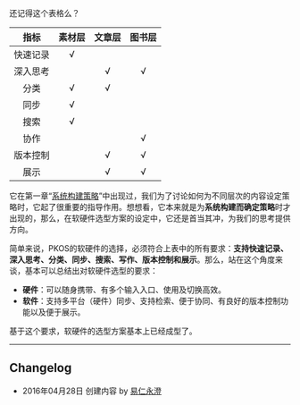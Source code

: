 
还记得这个表格么？

|   指标   	| 素材层 	| 文章层 	| 图书层 	|
|:--------:	|:------:	|:------:	|:------:	|
| 快速记录 	|    √   	|        	|        	|
| 深入思考 	|        	|    √   	|    √   	|
|   分类   	|    √   	|    √   	|        	|
|   同步   	|    √   	|       	|           	|
|   搜索   	|    √   	|        	|        	|
|   协作    	|        	|       	|    √   	|
| 版本控制   |        	|    √ 	|    √   	|
|   展示   	|        	|    √   	|    √   	|

它在第一章“[系统构建策略][1]”中出现过，我们为了讨论如何为不同层次的内容设定策略时，它起了很重要的指导作用。想想看，它本来就是为**系统构建而确定策略**时才出现的，那么，在软硬件选型方案的设定中，它还是首当其冲，为我们的思考提供方向。

简单来说，PKOS的软硬件的选择，必须符合上表中的所有要求：**支持快速记录、深入思考、分类、同步、搜索、写作、版本控制和展示**。那么，站在这个角度来谈，基本可以总结出对软硬件选型的要求：

- **硬件**：可以随身携带、有多个输入入口、使用及切换高效。
- **软件**：支持多平台（硬件）同步、支持检索、便于协同、有良好的版本控制功能以及便于展示。

基于这个要求，软硬件的选型方案基本上已经成型了。

---- 

## Changelog

- 2016年04月28日 创建内容 by [易仁永澄][2]

[1]:	./2_system_principle/strategy_of_system_buildup.md
[2]:	http://blog.hiddenwangcc.com